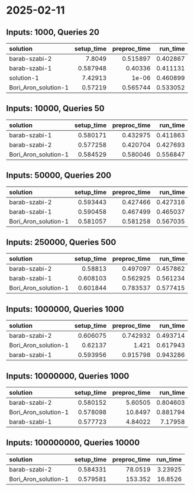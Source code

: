 # 2025-02-11

## Inputs: 1000, Queries 20

| solution             |   setup_time |   preproc_time |   run_time |
|:---------------------|-------------:|---------------:|-----------:|
| barab-szabi-2        |     7.8049   |       0.515897 |   0.402867 |
| barab-szabi-1        |     0.587948 |       0.40336  |   0.411131 |
| solution-1           |     7.42913  |       1e-06    |   0.460899 |
| Bori_Aron_solution-1 |     0.57219  |       0.565744 |   0.533052 |

## Inputs: 10000, Queries 50

| solution             |   setup_time |   preproc_time |   run_time |
|:---------------------|-------------:|---------------:|-----------:|
| barab-szabi-1        |     0.580171 |       0.432975 |   0.411863 |
| barab-szabi-2        |     0.577258 |       0.420704 |   0.427693 |
| Bori_Aron_solution-1 |     0.584529 |       0.580046 |   0.556847 |

## Inputs: 50000, Queries 200

| solution             |   setup_time |   preproc_time |   run_time |
|:---------------------|-------------:|---------------:|-----------:|
| barab-szabi-2        |     0.593443 |       0.427466 |   0.427316 |
| barab-szabi-1        |     0.590458 |       0.467499 |   0.465037 |
| Bori_Aron_solution-1 |     0.581057 |       0.581258 |   0.567035 |

## Inputs: 250000, Queries 500

| solution             |   setup_time |   preproc_time |   run_time |
|:---------------------|-------------:|---------------:|-----------:|
| barab-szabi-2        |     0.58813  |       0.497097 |   0.457862 |
| barab-szabi-1        |     0.608103 |       0.562925 |   0.561234 |
| Bori_Aron_solution-1 |     0.601844 |       0.783537 |   0.577415 |

## Inputs: 1000000, Queries 1000

| solution             |   setup_time |   preproc_time |   run_time |
|:---------------------|-------------:|---------------:|-----------:|
| barab-szabi-2        |     0.606075 |       0.742932 |   0.493714 |
| Bori_Aron_solution-1 |     0.62137  |       1.421    |   0.617943 |
| barab-szabi-1        |     0.593956 |       0.915798 |   0.943286 |

## Inputs: 10000000, Queries 1000

| solution             |   setup_time |   preproc_time |   run_time |
|:---------------------|-------------:|---------------:|-----------:|
| barab-szabi-2        |     0.580152 |        5.60505 |   0.804603 |
| Bori_Aron_solution-1 |     0.578098 |       10.8497  |   0.881794 |
| barab-szabi-1        |     0.577723 |        4.84022 |   7.17958  |

## Inputs: 100000000, Queries 10000

| solution             |   setup_time |   preproc_time |   run_time |
|:---------------------|-------------:|---------------:|-----------:|
| barab-szabi-2        |     0.584331 |        78.0519 |    3.23925 |
| Bori_Aron_solution-1 |     0.579581 |       153.352  |   16.8526  |